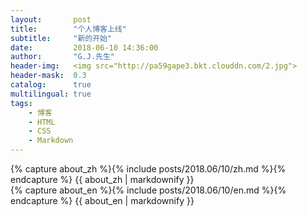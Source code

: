 ```yaml
---
layout:       post
title:        "个人博客上线"
subtitle:     "新的开始"
date:         2018-06-10 14:36:00
author:       "G.J.先生"
header-img:   <img src="http://pa59gape3.bkt.clouddn.com/2.jpg">
header-mask:  0.3
catalog:      true
multilingual: true
tags:
    - 博客
    - HTML
    - CSS
    - Markdown
---
```


<!-- Chinese Version -->
<div class="zh post-container">
    {% capture about_zh %}{% include posts/2018.06/10/zh.md %}{% endcapture %}
    {{ about_zh | markdownify }}
</div>

<!-- English Version -->
<div class="en post-container">
    {% capture about_en %}{% include posts/2018.06/10/en.md %}{% endcapture %}
    {{ about_en | markdownify }}
</div>
